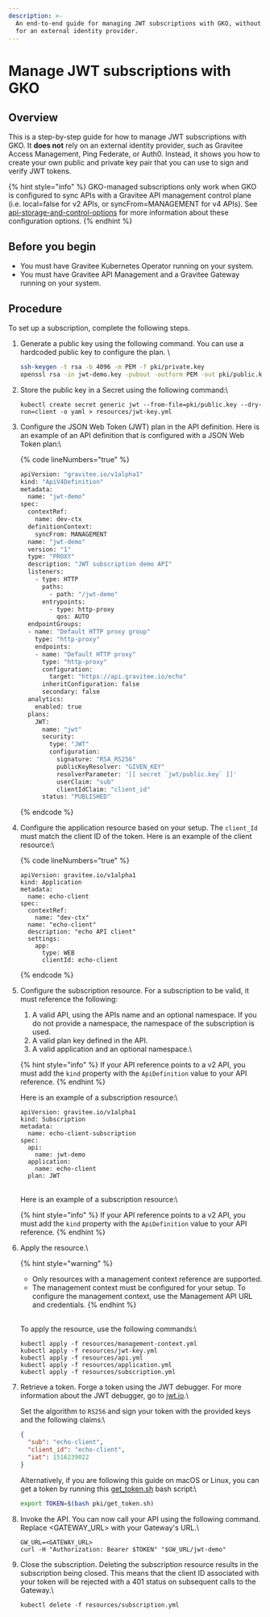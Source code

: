 ```yaml
---
description: >-
  An end-to-end guide for managing JWT subscriptions with GKO, without the need
  for an external identity provider.
---
```


# Manage JWT subscriptions with GKO

## Overview

This is a step-by-step guide for how to manage JWT subscriptions with GKO. It **does not** rely on an external identity provider, such as Gravitee Access Management, Ping Federate, or Auth0. Instead, it shows you how to create your own public and private key pair that you can use to sign and verify JWT tokens.

{% hint style="info" %}
GKO-managed subscriptions only work when GKO is configured to sync APIs with a Gravitee API management control plane (i.e. local=false for v2 APIs, or syncFrom=MANAGEMENT for v4 APIs). See [api-storage-and-control-options](../getting-started/api-storage-and-control-options/ "mention") for more information about these configuration options.
{% endhint %}

## Before you begin

* You must have Gravitee Kubernetes Operator running on your system.
* You must have Gravitee API Management and a Gravitee Gateway running on your system.

## Procedure

To set up a subscription, complete the following steps.

1.  Generate a public key using the following command. You can use a hardcoded public key to configure the plan. \


    ```bash
    ssh-keygen -t rsa -b 4096 -m PEM -f pki/private.key
    openssl rsa -in jwt-demo.key -pubout -outform PEM -out pki/public.key
    ```


2.  Store the public key in a Secret using the following command:\


    ```
    kubectl create secret generic jwt --from-file=pki/public.key --dry-run=client -o yaml > resources/jwt-key.yml
    ```


3.  Configure the JSON Web Token (JWT) plan in the API definition. Here is an example of an API definition that is configured with a JSON Web Token plan:\


    {% code lineNumbers="true" %}
    ```bash
    apiVersion: "gravitee.io/v1alpha1"
    kind: "ApiV4Definition"
    metadata:
      name: "jwt-demo"
    spec:
      contextRef:
        name: dev-ctx
      definitionContext:
        syncFrom: MANAGEMENT
      name: "jwt-demo"
      version: "1"
      type: "PROXY"
      description: "JWT subscription demo API"
      listeners:
        - type: HTTP
          paths:
            - path: "/jwt-demo"
          entrypoints:
            - type: http-proxy
              qos: AUTO
      endpointGroups:
      - name: "Default HTTP proxy group"
        type: "http-proxy"
        endpoints:
        - name: "Default HTTP proxy"
          type: "http-proxy"
          configuration:
            target: "https://api.gravitee.io/echo"
          inheritConfiguration: false
          secondary: false
      analytics:
        enabled: true
      plans:
        JWT:
          name: "jwt"
          security:
            type: "JWT"
            configuration:
              signature: "RSA_RS256"
              publicKeyResolver: "GIVEN_KEY"
              resolverParameter: '[[ secret `jwt/public.key` ]]'
              userClaim: "sub"
              clientIdClaim: "client_id"
          status: "PUBLISHED"
    ```
    {% endcode %}


4.  Configure the application resource based on your setup. The `client_Id` must match the client ID of the token. Here is an example of the client resource:\


    {% code lineNumbers="true" %}
    ```
    apiVersion: gravitee.io/v1alpha1
    kind: Application
    metadata:
      name: echo-client
    spec:
      contextRef:
        name: "dev-ctx"
      name: "echo-client"
      description: "echo API client"
      settings:
        app:
          type: WEB
          clientId: echo-client
    ```
    {% endcode %}


5.  Configure the subscription resource. For a subscription to be valid, it must reference the following:

    1. A valid API, using the APIs name and an optional namespace. If you do not provide a namespace, the namespace of the subscription is used.
    2. A valid plan key defined in the API.
    3. A valid application and an optional namespace.\


    {% hint style="info" %}
    If your API reference points to a v2 API, you must add the `kind` property with the `ApiDefinition` value to your API reference.
    {% endhint %}



    Here is an example of a subscription resource:\


    ```
    apiVersion: gravitee.io/v1alpha1
    kind: Subscription
    metadata:
      name: echo-client-subscription
    spec:
      api:
        name: jwt-demo
      application: 
        name: echo-client
      plan: JWT
    ```

    \
    Here is an example of a subscription resource:\


    {% hint style="info" %}
    If your API reference points to a v2 API, you must add the `kind` property with the `ApiDefinition` value to your API reference.
    {% endhint %}


6.  Apply the resource.\


    {% hint style="warning" %}
    * Only resources with a management context reference are supported.
    * The management context must be configured for your setup. To configure the management context, use the Management API URL and credentials.
    {% endhint %}

    \
    To apply the resource, use the following commands:\


    ```
    kubectl apply -f resources/management-context.yml
    kubectl apply -f resources/jwt-key.yml
    kubectl apply -f resources/api.yml
    kubectl apply -f resources/application.yml
    kubectl apply -f resources/subscription.yml
    ```


7.  Retrieve a token. Forge a token using the JWT debugger. For more information about the JWT debugger, go to [jwt.io](https://jwt.io/).\


    Set the algorithm to `RS256` and sign your token with the provided keys and the following claims:\


    ```json
    {
      "sub": "echo-client",
      "client_id": "echo-client",
      "iat": 1516239022
    }
    ```



    Alternatively, if you are following this guide on macOS or Linux, you can get a token by running this [get\_token.sh](https://github.com/gravitee-io/gravitee-kubernetes-operator/blob/master/examples/usecase/subscribe-to-jwt-plan/pki/get_token.sh) bash script:\


    ```sh
    export TOKEN=$(bash pki/get_token.sh)
    ```


8.  Invoke the API. You can now call your API using the following command. Replace \<GATEWAY\_URL> with your Gateway's URL.\


    ```
    GW_URL=<GATEWAY_URL>
    curl -H "Authorization: Bearer $TOKEN" "$GW_URL/jwt-demo"
    ```


9.  Close the subscription. Deleting the subscription resource results in the subscription being closed. This means that the client ID associated with your token will be rejected with a 401 status on subsequent calls to the Gateway.\


    ```
    kubectl delete -f resources/subscription.yml
    ```
